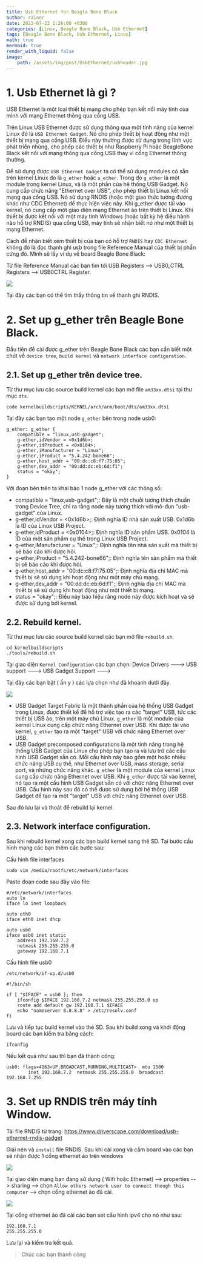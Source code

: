 ```yaml
---
title: Usb Ethernet for Beagle Bone Black
author: rainer
date: 2023-07-22 1:26:00 +0300
categories: [Linux, Beagle Bone Black, Usb Ethernet]
tags: [Beagle Bone Black, Usb Ethernet, Linux]
math: true
mermaid: true
render_with_liquid: false
image: 
    path: /assets/img/post/UsbEthernet/usbheader.jpg
---
```


# 1. Usb Ethernet là gì ?

USB Ethernet là một loại thiết bị mạng cho phép bạn kết nối máy tính của mình với mạng Ethernet thông qua cổng USB.

Trên Linux USB Ethernet được sử dụng thông qua một tính năng của kernel Linux đó là `USB Ethernet Gadget`. Nó cho phép thiết bị hoạt động như một thiết bị mạng qua cổng USB. Điều này thường được sử dụng trong lĩnh vực phát triển nhúng, cho phép các thiết bị như Raspberry Pi hoặc BeagleBone Black kết nối với mạng thông qua cổng USB thay vì cổng Ethernet thông thường.

Để sử dụng được `USB Ethernet Gadget` ta có thể sử dụng modules có sẵn trên kernel Linux đó là `g_ether` hoặc `u_ether`. Trong đó `g_ether` là một module trong kernel Linux, và là một phần của hệ thống USB Gadget. Nó cung cấp chức năng "Ethernet over USB", cho phép thiết bị Linux kết nối mạng qua cổng USB. Nó sử dụng RNDIS (hoặc một giao thức tương đương khác như CDC Ethernet) để thực hiện việc này. Khi g_ether được tải vào kernel, nó cung cấp một giao diện mạng Ethernet ảo trên thiết bị Linux. Khi thiết bị được kết nối với một máy tính Windows (hoặc bất kỳ hệ điều hành nào hỗ trợ RNDIS) qua cổng USB, máy tính sẽ nhận biết nó như một thiết bị mạng Ethernet.

Cách để nhận biết xem thiết bị của bạn có hỗ trợ `RNDIS` hay `CDC Ethernet` không đó là đọc thanh ghi usb trong file Reference Manual của thiết bị phần cứng đó. Mình sẽ lấy ví dụ về board Beagle Bone Black:

Từ file Reference Manual các bạn tìm tới USB Registers --> USB0_CTRL Registers --> USB0CTRL Register.

![](/assets/img/post/UsbEthernet/RNDIS.png)

Tại đây các bạn có thể tìm thấy thông tin về thanh ghi RNDIS.

# 2. Set up g_ether trên Beagle Bone Black.

Đầu tiên để cài được g_ether trên Beagle Bone Black các bạn cần biết một chút về `device tree`, `build kernel` và `network interface configuration`.

## 2.1. Set up g_ether trên device tree.

Từ thư mục lưu các source build kernel các bạn mở file `am33xx.dtsi` tại thư mục `dts`.

```
code kernelbuildscripts/KERNEL/arch/arm/boot/dts/am33xx.dtsi 
```

Tại đây các bạn tạo một node `g_ether` bên trong node usb0:

```
g_ether: g_ether {
	compatible = "linux,usb-gadget";
	g-ether,idVendor = <0x1d6b>; 
	g-ether,idProduct = <0x0104>; 
	g-ether,iManufacturer = "Linux";
	g-ether,iProduct = "5.4.242-bone66";
	g-ether,host_addr = "00:dc:c8:f7:75:05";
	g-ether,dev_addr = "00:dd:dc:eb:6d:f1";
	status = "okay";
}
```

Với đoạn bên trên ta khai báo 1 node g_ether với các thông số:
- compatible = "linux,usb-gadget";: Đây là một chuỗi tương thích chuẩn trong Device Tree, chỉ ra rằng node này tương thích với mô-đun "usb-gadget" của Linux.
- g-ether,idVendor = <0x1d6b>;: Định nghĩa ID nhà sản xuất USB. 0x1d6b là ID của Linux USB Project.
- g-ether,idProduct = <0x0104>;: Định nghĩa ID sản phẩm USB. 0x0104 là ID của một sản phẩm cụ thể trong Linux USB Project.
- g-ether,iManufacturer = "Linux";: Định nghĩa tên nhà sản xuất mà thiết bị sẽ báo cáo khi được hỏi.
- g-ether,iProduct = "5.4.242-bone66";: Định nghĩa tên sản phẩm mà thiết bị sẽ báo cáo khi được hỏi.
- g-ether,host_addr = "00:dc:c8:f7:75:05";: Định nghĩa địa chỉ MAC mà thiết bị sẽ sử dụng khi hoạt động như một máy chủ mạng.
- g-ether,dev_addr = "00:dd:dc:eb:6d:f1";: Định nghĩa địa chỉ MAC mà thiết bị sẽ sử dụng khi hoạt động như một thiết bị mạng.
- status = "okay";: Điều này báo hiệu rằng node này được kích hoạt và sẽ được sử dụng bởi kernel.

## 2.2.  Rebuild kernel.

Từ thư mục lưu các source build kernel các bạn mở file `rebuild.sh`.

```
cd kernelbuildscripts
./tools/rebuild.sh
```

Tại giao diện `Kernel Configuration` các bạn chọn: Device Drivers  ---> USB support  ---> USB Gadget Support  ---> 

Tại đây các bạn bật ( ấn y ) các lựa chọn như đã khoanh dưới đây.

![](/assets/img/post/UsbEthernet/rebuild.png)

- USB Gadget Target Fabric là một thành phần của hệ thống USB Gadget trong Linux, được thiết kế để hỗ trợ việc tạo ra các "target" USB, tức các thiết bị USB ảo, trên một máy chủ Linux. `g_ether` là một module của kernel Linux cung cấp chức năng Ethernet over USB. Khi được tải vào kernel, `g_ether` tạo ra một "target" USB với chức năng Ethernet over USB.
- USB Gadget precomposed configurations là một tính năng trong hệ thống USB Gadget của Linux cho phép bạn tạo ra và lưu trữ các cấu hình USB Gadget sẵn có. Mỗi cấu hình này bao gồm một hoặc nhiều chức năng USB cụ thể, như Ethernet over USB, mass storage, serial port, và những chức năng khác. `g_ether` là một module của kernel Linux cung cấp chức năng Ethernet over USB. Khi `g_ether` được tải vào kernel, nó tạo ra một cấu hình USB Gadget sẵn có với chức năng Ethernet over USB. Cấu hình này sau đó có thể được sử dụng bởi hệ thống USB Gadget để tạo ra một "target" USB với chức năng Ethernet over USB.

Sau đó lưu lại và thoát để  rebuild lại kernel. 

## 2.3. Network interface configuration.

Sau khi rebuild kernel xong các bạn build kernel sang thẻ SD. Tại bước cấu hình mạng các bạn thêm các bước sau:

Cấu hình file interfaces


```
sudo vim /media/rootfs/etc/network/interfaces
```

Paste đoạn code sau đây vào file:

```
#/etc/network/interfaces
auto lo
iface lo inet loopback

auto eth0
iface eth0 inet dhcp

auto usb0
iface usb0 inet static
    address 192.168.7.2
    netmask 255.255.255.0
    gateway 192.168.7.1

```

Cấu hình file usb0


```
/etc/network/if-up.d/usb0
```

```
#!/bin/sh

if [ "$IFACE" = usb0 ]; then
    ifconfig $IFACE 192.168.7.2 netmask 255.255.255.0 up
    route add default gw 192.168.7.1 $IFACE
    echo "nameserver 8.8.8.8" > /etc/resolv.conf
fi
```

Lưu và tiếp tục build kernel vào thẻ SD. Sau khi build xong và khởi động board các bạn kiểm tra bằng cách:

```
ifconfig
```

Nếu kết quả như sau thì bạn đã thành công: 

```
usb0: flags=4163<UP,BROADCAST,RUNNING,MULTICAST>  mtu 1500
        inet 192.168.7.2  netmask 255.255.255.0  broadcast 192.168.7.255

```

# 3. Set up RNDIS trên máy tính Window.

Tải file RNDIS từ trang: https://www.driverscape.com/download/usb-ethernet-rndis-gadget

Giải nén và `install` file RNDIS. Sau khi cài xong và cắm board vào các bạn sẽ nhận được 1 cổng ethernet ảo trên windows

![](/assets/img/post/UsbEthernet/RNDISEthernet.png)

Tại giao diện mạng bạn đang sử dụng ( Wifi hoặc Ethernet) --> properties --> sharing --> chọn `Allow others network user to connect though this computer` --> chọn cổng ethernet ảo đã cài.

![](/assets/img/post/UsbEthernet/Sharing.png)

Tại cổng ethernet ảo đã cài các bạn set cấu hình ipv4 cho nó như sau:

```
192.168.7.1
255.255.255.0
```

Lưu lại và kiểm tra kết quả.

>Chúc các bạn thành công 
